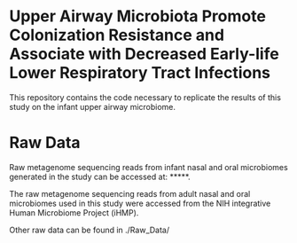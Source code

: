 # Upper Airway Microbiota Promote Colonization Resistance and Associate with Decreased Early-life Lower Respiratory Tract Infections
 
This repository contains the code necessary to replicate the results of this study on the infant upper airway microbiome.

# Raw Data
Raw metagenome sequencing reads from infant nasal and oral microbiomes generated in the study can be accessed at: *****.

The raw metagenome sequencing reads from adult nasal and oral microbiomes used in this study were accessed from the NIH integrative Human Microbiome Project (iHMP).

Other raw data can be found in ./Raw_Data/

